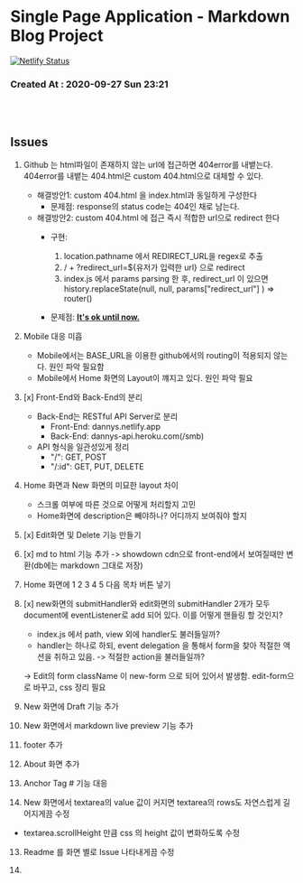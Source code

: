 # Single Page Application - Markdown Blog Project

[![Netlify Status](https://api.netlify.com/api/v1/badges/b36ac5cb-7c67-4a65-a0d4-5459ad5b57f2/deploy-status)](https://app.netlify.com/sites/elated-mclean-6cb1bd/deploys)

### Created At : 2020-09-27 Sun 23:21

<br>
<br>

## Issues

1. Github 는 html파일이 존재하지 않는 url에 접근하면 404error를 내뱉는다. 
404error를 내뱉는 404.html은 custom 404.html으로 대체할 수 있다.

   - 해결방안1: custom 404.html 을 index.html과 동일하게 구성한다
     - 문제점: response의 status code는 404인 채로 남는다.
   - 해결방안2: custom 404.html 에 접근 즉시 적합한 url으로 redirect 한다
     - 구현:
       1. location.pathname 에서 REDIRECT_URL을 regex로 추출
       2. / + ?redirect_url=${유저가 입력한 url} 으로 redirect
       3. index.js 에서 params parsing 한 후, redirect_url 이 있으면 history.replaceState(null, null, params["redirect_url"] ) => router()
    
     - 문제점: <u>**It's ok until now.**</u>

   

1. Mobile 대응 미흡
   - Mobile에서는 BASE_URL을 이용한 github에서의 routing이 적용되지 않는다. 원인 파악 필요함
   - Mobile에서 Home 화면의 Layout이 꺠지고 있다. 원인 파악 필요

1. [x] Front-End와 Back-End의 분리
   - Back-End는 RESTful API Server로 분리
     - Front-End: dannys.netlify.app
     - Back-End: dannys-api.heroku.com(/smb)
   - API 형식을 일관성있게 정리
     - "/": GET, POST
     - "/:id": GET, PUT, DELETE

2. Home 화면과 New 화면의 미묘한 layout 차이
   - 스크롤 여부에 따른 것으로 어떻게 처리할지 고민
   - Home화면에 description은 빼야하나? 어디까지 보여줘야 할지

3. [x] Edit화면 및 Delete 기능 만들기 

4. [x] md to html 기능 추가 -> showdown cdn으로 front-end에서 보여질때만 변환(db에는 markdown 그대로 저장)

5. Home 화면에 1 2 3 4 5 다음 목차 버튼 넣기

6. [x] new화면의 submitHandler와 edit화면의 submitHandler 2개가 모두 document에 eventListener로 add 되어 있다. 이를 어떻게 핸들링 할 것인지? 
   - index.js 에서 path, view 외에 handler도 불러들일까? 
   - handler는 하나로 하되, event delegation 을 통해서 form을 찾아 적절한 액션을 취하고 있음. -> 적절한 action을 불러들일까?

   -> Edit의 form className 이 new-form 으로 되어 있어서 발생함. edit-form으로 바꾸고, css 정리 필요

7. New 화면에 Draft 기능 추가

8. New 화면에서 markdown live preview 기능 추가

9. footer 추가

10. About 화면 추가

11. Anchor Tag # 기능 대응

12. New 화면에서 textarea의 value 값이 커지면 textarea의 rows도 자연스럽게 길어지게끔 수정
   - textarea.scrollHeight 만큼 css 의 height 값이 변화하도록 수정

13. Readme 를 화면 별로 Issue 나타내게끔 수정

14. 